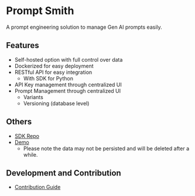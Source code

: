 # Prompt Smith

A prompt engineering solution to manage Gen AI prompts easily.


## Features
- Self-hosted option with full control over data
- Dockerized for easy deployment
- RESTful API for easy integration
  - With SDK for Python
- API Key management through centralized UI
- Prompt Management through centralized UI
  - Variants
  - Versioning (database level)





## Others

- [SDK Repo](https://github.com/PromptSmith-OSS/promptsmith-python-sdk)
- [Demo](https://app.demo.promptsmith.dev)
  - Please note the data may not be persisted and will be deleted after a while.

## Development and Contribution

- [Contribution Guide](CONTRIBUTING.md)

